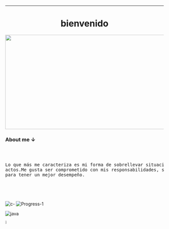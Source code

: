 
___
<h1 align=center> bienvenido </h1>

<div align=center>
    <img width=1138 height=300 src="https://github.com/Devccss/Devccss/assets/149021885/b9979b81-8de4-456f-b10c-280d539d398c"/>
</div>
<div display=inline>
    <p> </p>
    <h3><b>About me ↓</b></h3>
    <pre>
    <p>
Lo que más me caracteriza es mi forma de sobrellevar situaciones cotidianas tomando en cuenta consecuencias y beneficios de mis 
actos.Me gusta ser comprometido con mis responsabilidades, ser sociable al trabajar en equipo, y mantener el orden en lo posible
para tener un mejor desempeño.
    </p>
    </pre>
</div>

![c-](https://github.com/Devccss/Devccss/assets/149021885/221760fb-212c-474d-858d-08076d611a77)
![Progress-1](https://github.com/Devccss/Devccss/assets/149021885/7830bd89-2011-4fd8-ba0f-171ffc1cdea1)
<div></div>

![java](https://github.com/Devccss/Devccss/assets/149021885/16b571c4-e141-43f0-bc95-560030eb3a52)

<div >
    <a href="mailto: deivid.sandoval.cid@gmail.com"><img src="https://github.com/Devccss/Devccss/assets/149021885/670200a8-6ffd-4ca0-8b92-1cd9f85854d6" width=5% /></a>
</div>
